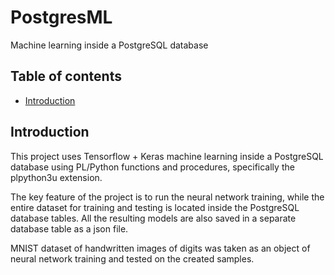 # PostgresML
Machine learning inside a PostgreSQL database

## Table of contents
* [Introduction](https://github.com/TheTedLab/PostgresML#introduction)

## Introduction
This project uses Tensorflow + Keras machine learning inside a PostgreSQL database using PL/Python functions and procedures, specifically the plpython3u extension.

The key feature of the project is to run the neural network training, while the entire dataset for training and testing is located inside the PostgreSQL database tables. All the resulting models are also saved in a separate database table as a json file.

MNIST dataset of handwritten images of digits was taken as an object of neural network training and tested on the created samples.
